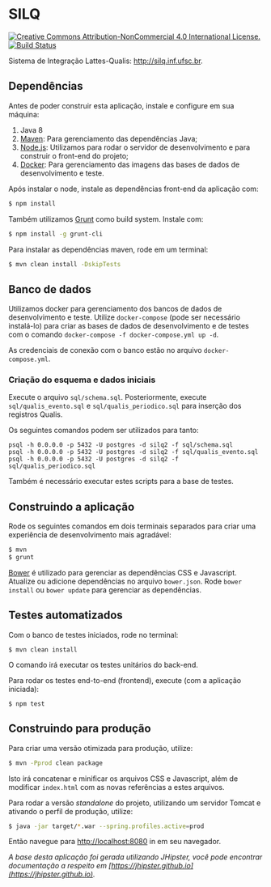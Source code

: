 # SILQ

[![Creative Commons Attribution-NonCommercial 4.0 International License.](https://i.creativecommons.org/l/by-nc/4.0/88x31.png)](http://creativecommons.org/licenses/by-nc/4.0/)
[![Build Status](https://travis-ci.org/silq/silq.svg?branch=master)](https://travis-ci.com/silq/silq)

Sistema de Integração Lattes-Qualis: http://silq.inf.ufsc.br.

## Dependências

Antes de poder construir esta aplicação, instale e configure em sua máquina:

1. Java 8
1. [Maven][]: Para gerenciamento das dependências Java;
1. [Node.js][]: Utilizamos para rodar o servidor de desenvolvimento e para construir o front-end do projeto;
1. [Docker][]: Para gerenciamento das imagens das bases de dados de desenvolvimento e teste.

Após instalar o node, instale as dependências front-end da aplicação com:

```sh
$ npm install
```

Também utilizamos [Grunt][] como build system. Instale com:

```sh
$ npm install -g grunt-cli
```

Para instalar as dependências maven, rode em um terminal:

```sh
$ mvn clean install -DskipTests
```

## Banco de dados

Utilizamos docker para gerenciamento dos bancos de dados de desenvolvimento e teste. Utilize `docker-compose` (pode ser necessário instalá-lo) para criar as bases de dados de desenvolvimento e de testes com o comando `docker-compose -f docker-compose.yml up -d`.

As credenciais de conexão com o banco estão no arquivo `docker-compose.yml`.

### Criação do esquema e dados iniciais

Execute o arquivo `sql/schema.sql`. Posteriormente, execute `sql/qualis_evento.sql` e `sql/qualis_periodico.sql` para inserção dos registros Qualis.

Os seguintes comandos podem ser utilizados para tanto:

```
psql -h 0.0.0.0 -p 5432 -U postgres -d silq2 -f sql/schema.sql
psql -h 0.0.0.0 -p 5432 -U postgres -d silq2 -f sql/qualis_evento.sql
psql -h 0.0.0.0 -p 5432 -U postgres -d silq2 -f sql/qualis_periodico.sql
```

Também é necessário executar estes scripts para a base de testes.

## Construindo a aplicação

Rode os seguintes comandos em dois terminais separados para criar uma experiência de desenvolvimento mais agradável:

```sh
$ mvn
$ grunt
```

[Bower][] é utilizado para gerenciar as dependências CSS e Javascript. Atualize ou adicione dependências no arquivo `bower.json`. Rode `bower install` ou `bower update` para gerenciar as dependências.

## Testes automatizados

Com o banco de testes iniciados, rode no terminal:

```
$ mvn clean install
```

O comando irá executar os testes unitários do back-end.

Para rodar os testes end-to-end (frontend), execute (com a aplicação iniciada):

```
$ npm test
```

## Construindo para produção

Para criar uma versão otimizada para produção, utilize:

```sh
$ mvn -Pprod clean package
```

Isto irá concatenar e minificar os arquivos CSS e Javascript, além de modificar `index.html` com as novas referências a estes arquivos.

Para rodar a versão _standalone_ do projeto, utilizando um servidor Tomcat e ativando o perfil de produção, utilize:

```sh
$ java -jar target/*.war --spring.profiles.active=prod
```

Então navegue para [http://localhost:8080](http://localhost:8080) in em seu navegador.

*A base desta aplicação foi gerada utilizando JHipster, você pode encontrar documentação a respeito em  [https://jhipster.github.io](https://jhipster.github.io).*

[JHipster]: https://jhipster.github.io/
[Node.js]: https://nodejs.org/
[Bower]: http://bower.io/
[Grunt]: http://gruntjs.com/
[Maven]: https://maven.apache.org/
[Docker]: https://www.docker.com/
